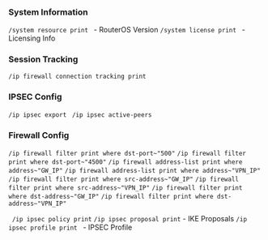 ### System Information 
`/system resource print ` - RouterOS Version 
`/system license print ` - Licensing Info 
####
### Session Tracking 
`/ip firewall connection tracking print `

### IPSEC Config
`/ip ipsec export `
`/ip ipsec active-peers `

### Firewall Config
`/ip firewall filter print where dst-port~"500"`
`/ip firewall filter print where dst-port~"4500"`
`/ip firewall address-list print where address~"GW_IP"`
`/ip firewall address-list print where address~"VPN_IP"`
`/ip firewall filter print where src-address~"GW_IP"`
`/ip firewall filter print where src-address~"VPN_IP"`
`/ip firewall filter print where dst-address~"GW_IP"`
`/ip firewall filter print where dst-address~"VPN_IP"`

` /ip ipsec policy print` 
`/ip ipsec proposal print` - IKE Proposals
`/ip ipsec profile print ` - IPSEC Profile
